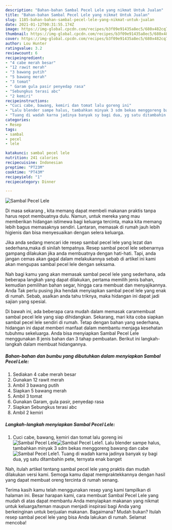 ```yaml
---
description: "Bahan-bahan Sambal Pecel Lele yang nikmat Untuk Jualan"
title: "Bahan-bahan Sambal Pecel Lele yang nikmat Untuk Jualan"
slug: 1185-bahan-bahan-sambal-pecel-lele-yang-nikmat-untuk-jualan
date: 2021-01-12T00:31:55.174Z
image: https://img-global.cpcdn.com/recipes/b3f09e91435a8ec5/680x482cq70/sambal-pecel-lele-foto-resep-utama.jpg
thumbnail: https://img-global.cpcdn.com/recipes/b3f09e91435a8ec5/680x482cq70/sambal-pecel-lele-foto-resep-utama.jpg
cover: https://img-global.cpcdn.com/recipes/b3f09e91435a8ec5/680x482cq70/sambal-pecel-lele-foto-resep-utama.jpg
author: Lou Hunter
ratingvalue: 3.2
reviewcount: 6
recipeingredient:
- "4 cabe merah besar"
- "12 rawit merah"
- "3 bawang putih"
- "5 bawang merah"
- "3 tomat"
- " Garam gula pasir penyedap rasa"
- "Sebungkus terasi abc"
- "2 kemiri"
recipeinstructions:
- "Cuci cabe, bawang, kemiri dan tomat lalu goreng ini"
- "Lalu blender sampe halus, tambahkan minyak 3 sdm bekas menggoreng bawang dan cabe"
- "Tuang di wadah karna jadinya banyak sy bagi dua, yg satu ditambahin pete, ternyata enak banget"
categories:
- Resep
tags:
- sambal
- pecel
- lele

katakunci: sambal pecel lele 
nutrition: 241 calories
recipecuisine: Indonesian
preptime: "PT23M"
cooktime: "PT43M"
recipeyield: "1"
recipecategory: Dinner

---
```



![Sambal Pecel Lele](https://img-global.cpcdn.com/recipes/b3f09e91435a8ec5/680x482cq70/sambal-pecel-lele-foto-resep-utama.jpg)

Di masa  sekarang , kita memang dapat membeli makanan praktis tanpa harus repot membuatnya dulu. Namun, untuk mereka yang mau memberikan hidangan istimewa bagi keluarga tercinta, maka kita memang lebih bagus memasaknya sendiri. Lantaran, memasak di rumah jauh lebih higienis dan bisa menyesuaikan dengan selera keluarga.

Jika anda sedang mencari ide resep sambal pecel lele yang lezat dan sederhana,maka di sinilah tempatnya. Resep sambal pecel lele  sebenarnya gampang dilakukan jika anda membuatnya dengan hati-hati. Tapi, anda jangan cemas akan gagal dalam melakukannya 
sebab di artikel ini kami akan mengupas sambal pecel lele dengan seksama.  



Nah bagi kamu yang akan memasak sambal pecel lele yang sederhana, ada beberapa langkah yang dapat dilakukan, pertama memilih jenis bahan, kemudian pemilihan bahan segar, hingga cara membuat dan menyajikannya. Anda Tak perlu pusing jika hendak menyiapkan sambal pecel lele yang enak di rumah. Sebab, asalkan anda  tahu triknya, maka hidangan ini dapat jadi sajian yang spesial.

Di bawah ini, ada beberapa cara mudah dalam memasak caramembuat sambal pecel lele yang siap dihidangkan. Sekarang, mari kita coba siapkan sambal pecel lele sendiri di rumah. Tetap dengan bahan yang sederhana, hidangan ini dapat memberi manfaat dalam membantu menjaga kesehatan tubuhmu sekeluarga. Anda bisa menyiapkan Sambal Pecel Lele menggunakan 8 jenis bahan dan 3 tahap pembuatan. Berikut ini langkah-langkah dalam membuat hidangannya.

<!--inarticleads1-->

##### Bahan-bahan dan bumbu yang dibutuhkan dalam menyiapkan Sambal Pecel Lele:

1. Sediakan 4 cabe merah besar
1. Gunakan 12 rawit merah
1. Ambil 3 bawang putih
1. Siapkan 5 bawang merah
1. Ambil 3 tomat
1. Gunakan  Garam, gula pasir, penyedap rasa
1. Siapkan Sebungkus terasi abc
1. Ambil 2 kemiri




<!--inarticleads2-->

##### Langkah-langkah menyiapkan Sambal Pecel Lele:

1. Cuci cabe, bawang, kemiri dan tomat lalu goreng ini
<img src="https://img-global.cpcdn.com/steps/792a2dce132a0f89/160x128cq70/sambal-pecel-lele-langkah-memasak-1-foto.jpg" alt="Sambal Pecel Lele"><img src="https://img-global.cpcdn.com/steps/a08e11fdd97f67c7/160x128cq70/sambal-pecel-lele-langkah-memasak-1-foto.jpg" alt="Sambal Pecel Lele">1. Lalu blender sampe halus, tambahkan minyak 3 sdm bekas menggoreng bawang dan cabe
<img src="https://img-global.cpcdn.com/steps/295c5820757051a2/160x128cq70/sambal-pecel-lele-langkah-memasak-2-foto.jpg" alt="Sambal Pecel Lele">1. Tuang di wadah karna jadinya banyak sy bagi dua, yg satu ditambahin pete, ternyata enak banget




Nah, itulah artikel tentang  sambal pecel lele  yang praktis dan mudah dilakukan versi kami. Semoga kamu dapat mempraktekkannya dengan hasil yang dapat membuat oreng tercinta di rumah senang. 

Terima kasih kamu telah menggunakan resep yang kami tampilkan di halaman ini. Besar harapan kami, cara membuat  Sambal Pecel Lele yang mudah di atas dapat membantu Anda menyiapkan makanan yang nikmat untuk keluarga/teman maupun menjadi inspirasi bagi Anda yang berkeinginan untuk berjualan makanan. Bagaimana? Mudah bukan? Itulah resep sambal pecel lele yang bisa Anda lakukan di rumah. Selamat mencoba!

